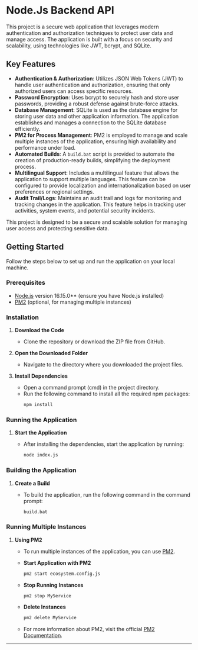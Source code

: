 # Node.Js Backend API

This project is a secure web application that leverages modern authentication and authorization techniques to protect user data and manage access. The application is built with a focus on security and scalability, using technologies like JWT, bcrypt, and SQLite.

## Key Features

- **Authentication & Authorization**: Utilizes JSON Web Tokens (JWT) to handle user authentication and authorization, ensuring that only authorized users can access specific resources.
- **Password Encryption**: Uses bcrypt to securely hash and store user passwords, providing a robust defense against brute-force attacks.
- **Database Management**: SQLite is used as the database engine for storing user data and other application information. The application establishes and manages a connection to the SQLite database efficiently.
- **PM2 for Process Management**: PM2 is employed to manage and scale multiple instances of the application, ensuring high availability and performance under load.
- **Automated Builds**: A `build.bat` script is provided to automate the creation of production-ready builds, simplifying the deployment process.
- **Multilingual Support**: Includes a multilingual feature that allows the application to support multiple languages. This feature can be configured to provide localization and internationalization based on user preferences or regional settings.
- **Audit Trail/Logs**: Maintains an audit trail and logs for monitoring and tracking changes in the application. This feature helps in tracking user activities, system events, and potential security incidents.

This project is designed to be a secure and scalable solution for managing user access and protecting sensitive data.

## Getting Started

Follow the steps below to set up and run the application on your local machine.

### Prerequisites

- [Node.js](https://nodejs.org/) version 16.15.0** (ensure you have Node.js installed)
- [PM2](https://pm2.keymetrics.io/) (optional, for managing multiple instances)

### Installation

1. **Download the Code**

   - Clone the repository or download the ZIP file from GitHub.

2. **Open the Downloaded Folder**

   - Navigate to the directory where you downloaded the project files.

3. **Install Dependencies**

   - Open a command prompt (cmd) in the project directory.
   - Run the following command to install all the required npm packages:
     ```bash
     npm install
     ```

### Running the Application

1. **Start the Application**

   - After installing the dependencies, start the application by running:
     ```bash
     node index.js
     ```

### Building the Application

1. **Create a Build**

   - To build the application, run the following command in the command prompt:
     ```bash
     build.bat
     ```

### Running Multiple Instances

1. **Using PM2**

   - To run multiple instances of the application, you can use [PM2](https://pm2.keymetrics.io/docs/usage/process-management/).

   - **Start Application with PM2**
     ```bash
     pm2 start ecosystem.config.js
     ```

   - **Stop Running Instances**
     ```bash
     pm2 stop MyService
     ```

   - **Delete Instances**
     ```bash
     pm2 delete MyService
     ```

   - For more information about PM2, visit the official [PM2 Documentation](https://pm2.keymetrics.io/docs/usage/process-management/).

---
